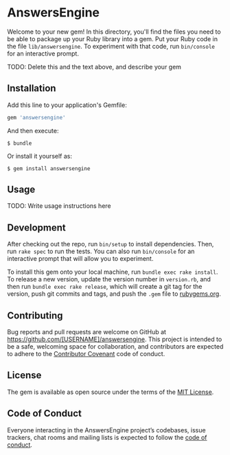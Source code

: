 # AnswersEngine

Welcome to your new gem! In this directory, you'll find the files you need to be able to package up your Ruby library into a gem. Put your Ruby code in the file `lib/answersengine`. To experiment with that code, run `bin/console` for an interactive prompt.

TODO: Delete this and the text above, and describe your gem

## Installation

Add this line to your application's Gemfile:

```ruby
gem 'answersengine'
```

And then execute:

    $ bundle

Or install it yourself as:

    $ gem install answersengine

## Usage

TODO: Write usage instructions here

## Development

After checking out the repo, run `bin/setup` to install dependencies. Then, run `rake spec` to run the tests. You can also run `bin/console` for an interactive prompt that will allow you to experiment.

To install this gem onto your local machine, run `bundle exec rake install`. To release a new version, update the version number in `version.rb`, and then run `bundle exec rake release`, which will create a git tag for the version, push git commits and tags, and push the `.gem` file to [rubygems.org](https://rubygems.org).

## Contributing

Bug reports and pull requests are welcome on GitHub at https://github.com/[USERNAME]/answersengine. This project is intended to be a safe, welcoming space for collaboration, and contributors are expected to adhere to the [Contributor Covenant](http://contributor-covenant.org) code of conduct.

## License

The gem is available as open source under the terms of the [MIT License](https://opensource.org/licenses/MIT).

## Code of Conduct

Everyone interacting in the AnswersEngine project’s codebases, issue trackers, chat rooms and mailing lists is expected to follow the [code of conduct](https://github.com/[USERNAME]/answersengine/blob/master/CODE_OF_CONDUCT.md).
